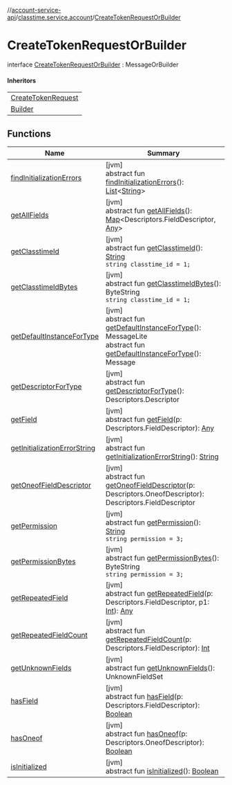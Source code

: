 //[account-service-api](../../../index.md)/[classtime.service.account](../index.md)/[CreateTokenRequestOrBuilder](index.md)

# CreateTokenRequestOrBuilder

interface [CreateTokenRequestOrBuilder](index.md) : MessageOrBuilder

#### Inheritors

| |
|---|
| [CreateTokenRequest](../-create-token-request/index.md) |
| [Builder](../-create-token-request/-builder/index.md) |

## Functions

| Name | Summary |
|---|---|
| [findInitializationErrors](../../classtime.service.account.event/-signup-event-or-builder/index.md#1227463831%2FFunctions%2F1931141392) | [jvm]<br>abstract fun [findInitializationErrors](../../classtime.service.account.event/-signup-event-or-builder/index.md#1227463831%2FFunctions%2F1931141392)(): [List](https://docs.oracle.com/javase/8/docs/api/java/util/List.html)&lt;[String](https://docs.oracle.com/javase/8/docs/api/java/lang/String.html)&gt; |
| [getAllFields](../../classtime.service.account.event/-signup-event-or-builder/index.md#-1735213033%2FFunctions%2F1931141392) | [jvm]<br>abstract fun [getAllFields](../../classtime.service.account.event/-signup-event-or-builder/index.md#-1735213033%2FFunctions%2F1931141392)(): [Map](https://docs.oracle.com/javase/8/docs/api/java/util/Map.html)&lt;Descriptors.FieldDescriptor, [Any](https://kotlinlang.org/api/latest/jvm/stdlib/kotlin/-any/index.html)&gt; |
| [getClasstimeId](get-classtime-id.md) | [jvm]<br>abstract fun [getClasstimeId](get-classtime-id.md)(): [String](https://docs.oracle.com/javase/8/docs/api/java/lang/String.html)<br>`string classtime_id = 1;` |
| [getClasstimeIdBytes](get-classtime-id-bytes.md) | [jvm]<br>abstract fun [getClasstimeIdBytes](get-classtime-id-bytes.md)(): ByteString<br>`string classtime_id = 1;` |
| [getDefaultInstanceForType](../../classtime.service.account.event/-password-reset-event/-builder/index.md#-889905270%2FFunctions%2F1931141392) | [jvm]<br>abstract fun [getDefaultInstanceForType](../../classtime.service.account.event/-password-reset-event/-builder/index.md#-889905270%2FFunctions%2F1931141392)(): MessageLite<br>abstract fun [getDefaultInstanceForType](../../classtime.service.account.event/-signup-event-or-builder/index.md#1172508988%2FFunctions%2F1931141392)(): Message |
| [getDescriptorForType](../../classtime.service.account.event/-signup-event-or-builder/index.md#-2023656483%2FFunctions%2F1931141392) | [jvm]<br>abstract fun [getDescriptorForType](../../classtime.service.account.event/-signup-event-or-builder/index.md#-2023656483%2FFunctions%2F1931141392)(): Descriptors.Descriptor |
| [getField](../../classtime.service.account.event/-signup-event-or-builder/index.md#-728711289%2FFunctions%2F1931141392) | [jvm]<br>abstract fun [getField](../../classtime.service.account.event/-signup-event-or-builder/index.md#-728711289%2FFunctions%2F1931141392)(p: Descriptors.FieldDescriptor): [Any](https://kotlinlang.org/api/latest/jvm/stdlib/kotlin/-any/index.html) |
| [getInitializationErrorString](../../classtime.service.account.event/-signup-event-or-builder/index.md#-106143432%2FFunctions%2F1931141392) | [jvm]<br>abstract fun [getInitializationErrorString](../../classtime.service.account.event/-signup-event-or-builder/index.md#-106143432%2FFunctions%2F1931141392)(): [String](https://docs.oracle.com/javase/8/docs/api/java/lang/String.html) |
| [getOneofFieldDescriptor](../../classtime.service.account.event/-signup-event-or-builder/index.md#1767160798%2FFunctions%2F1931141392) | [jvm]<br>abstract fun [getOneofFieldDescriptor](../../classtime.service.account.event/-signup-event-or-builder/index.md#1767160798%2FFunctions%2F1931141392)(p: Descriptors.OneofDescriptor): Descriptors.FieldDescriptor |
| [getPermission](get-permission.md) | [jvm]<br>abstract fun [getPermission](get-permission.md)(): [String](https://docs.oracle.com/javase/8/docs/api/java/lang/String.html)<br>`string permission = 3;` |
| [getPermissionBytes](get-permission-bytes.md) | [jvm]<br>abstract fun [getPermissionBytes](get-permission-bytes.md)(): ByteString<br>`string permission = 3;` |
| [getRepeatedField](../../classtime.service.account.event/-signup-event-or-builder/index.md#1425494465%2FFunctions%2F1931141392) | [jvm]<br>abstract fun [getRepeatedField](../../classtime.service.account.event/-signup-event-or-builder/index.md#1425494465%2FFunctions%2F1931141392)(p: Descriptors.FieldDescriptor, p1: [Int](https://kotlinlang.org/api/latest/jvm/stdlib/kotlin/-int/index.html)): [Any](https://kotlinlang.org/api/latest/jvm/stdlib/kotlin/-any/index.html) |
| [getRepeatedFieldCount](../../classtime.service.account.event/-signup-event-or-builder/index.md#-950528252%2FFunctions%2F1931141392) | [jvm]<br>abstract fun [getRepeatedFieldCount](../../classtime.service.account.event/-signup-event-or-builder/index.md#-950528252%2FFunctions%2F1931141392)(p: Descriptors.FieldDescriptor): [Int](https://kotlinlang.org/api/latest/jvm/stdlib/kotlin/-int/index.html) |
| [getUnknownFields](../../classtime.service.account.event/-signup-event-or-builder/index.md#-1388384690%2FFunctions%2F1931141392) | [jvm]<br>abstract fun [getUnknownFields](../../classtime.service.account.event/-signup-event-or-builder/index.md#-1388384690%2FFunctions%2F1931141392)(): UnknownFieldSet |
| [hasField](../../classtime.service.account.event/-signup-event-or-builder/index.md#2095008451%2FFunctions%2F1931141392) | [jvm]<br>abstract fun [hasField](../../classtime.service.account.event/-signup-event-or-builder/index.md#2095008451%2FFunctions%2F1931141392)(p: Descriptors.FieldDescriptor): [Boolean](https://kotlinlang.org/api/latest/jvm/stdlib/kotlin/-boolean/index.html) |
| [hasOneof](../../classtime.service.account.event/-signup-event-or-builder/index.md#687391779%2FFunctions%2F1931141392) | [jvm]<br>abstract fun [hasOneof](../../classtime.service.account.event/-signup-event-or-builder/index.md#687391779%2FFunctions%2F1931141392)(p: Descriptors.OneofDescriptor): [Boolean](https://kotlinlang.org/api/latest/jvm/stdlib/kotlin/-boolean/index.html) |
| [isInitialized](../../classtime.service.account.event/-signup-event-or-builder/index.md#-786502173%2FFunctions%2F1931141392) | [jvm]<br>abstract fun [isInitialized](../../classtime.service.account.event/-signup-event-or-builder/index.md#-786502173%2FFunctions%2F1931141392)(): [Boolean](https://kotlinlang.org/api/latest/jvm/stdlib/kotlin/-boolean/index.html) |

